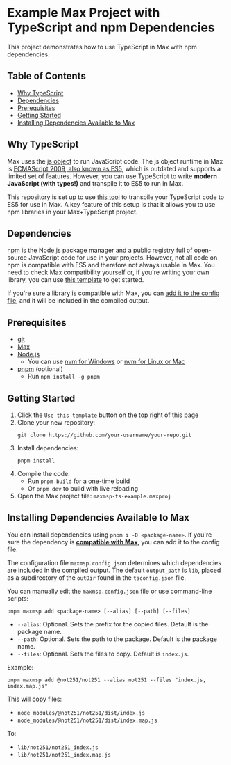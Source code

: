 # Example Max Project with TypeScript and npm Dependencies

This project demonstrates how to use TypeScript in Max with npm dependencies.

## Table of Contents

- [Why TypeScript](#why-typescript)
- [Dependencies](#dependencies)
- [Prerequisites](#prerequisites)
- [Getting Started](#getting-started)
- [Installing Dependencies Available to Max](#installing-dependencies-available-to-max)

## Why TypeScript

Max uses the [js object](https://docs.cycling74.com/max8/refpages/js) to run JavaScript code. The js object runtime in Max is [ECMAScript 2009, also known as ES5](https://www.w3schools.com/js/js_es5.asp), which is outdated and supports a limited set of features. However, you can use TypeScript to write **modern JavaScript (with types!)** and transpile it to ES5 to run in Max.

This repository is set up to use [this tool](https://github.com/aptrn/maxmsp-ts) to transpile your TypeScript code to ES5 for use in Max. A key feature of this setup is that it allows you to use npm libraries in your Max+TypeScript project.

## Dependencies

[npm](https://npmjs.com) is the Node.js package manager and a public registry full of open-source JavaScript code for use in your projects. However, not all code on npm is compatible with ES5 and therefore not always usable in Max. You need to check Max compatibility yourself or, if you're writing your own library, you can use [this template](https://github.com/aptrn/maxmsp-ts-library-template) to get started.

If you're sure a library is compatible with Max, you can [add it to the config file](#installing-dependencies-available-to-max), and it will be included in the compiled output.

## Prerequisites

- [git](https://git-scm.com/downloads)
- [Max](https://cycling74.com/downloads)
- [Node.js](https://nodejs.org/en/download/)
  - You can use [nvm for Windows](https://github.com/coreybutler/nvm-windows) or [nvm for Linux or Mac](https://github.com/nvm-sh/nvm)
- [pnpm](https://pnpm.io/installation) (optional)
  - Run `npm install -g pnpm`

## Getting Started

1. Click the `Use this template` button on the top right of this page
2. Clone your new repository:
   ```
   git clone https://github.com/your-username/your-repo.git
   ```
3. Install dependencies:
   ```
   pnpm install
   ```
4. Compile the code:
   - Run `pnpm build` for a one-time build
   - Or `pnpm dev` to build with live reloading
5. Open the Max project file: `maxmsp-ts-example.maxproj`

## Installing Dependencies Available to Max

You can install dependencies using `pnpm i -D <package-name>`. If you're sure the dependency is [**compatible with Max**](#dependencies), you can add it to the config file.

The configuration file `maxmsp.config.json` determines which dependencies are included in the compiled output. The default `output_path` is `lib`, placed as a subdirectory of the `outDir` found in the `tsconfig.json` file.

You can manually edit the `maxmsp.config.json` file or use command-line scripts:

```
pnpm maxmsp add <package-name> [--alias] [--path] [--files]
```

- `--alias`: Optional. Sets the prefix for the copied files. Default is the package name.
- `--path`: Optional. Sets the path to the package. Default is the package name.
- `--files`: Optional. Sets the files to copy. Default is `index.js`.

Example:

```
pnpm maxmsp add @not251/not251 --alias not251 --files "index.js, index.map.js"
```

This will copy files:

- `node_modules/@not251/not251/dist/index.js`
- `node_modules/@not251/not251/dist/index.map.js`

To:

- `lib/not251/not251_index.js`
- `lib/not251/not251_index.map.js`
